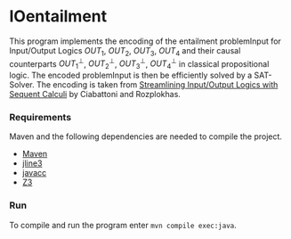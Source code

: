 # IOentailment

This program implements the encoding of the entailment problemInput for Input/Output Logics $OUT_1$, $OUT_2$, $OUT_3$, $OUT_4$ and their causal counterparts $OUT_1^{\perp}$, $OUT_2^{\perp}$, $OUT_3^{\perp}$, $OUT_4^{\perp}$ in classical propositional logic. The encoded problemInput is then be efficiently solved by a SAT-Solver. The encoding is taken from [Streamlining Input/Output Logics with Sequent Calculi](https://proceedings.kr.org/2023/15/kr2023-0015-ciabattoni-et-al.pdf) by Ciabattoni and Rozplokhas.


### Requirements
Maven and the following dependencies are needed to compile the project.
- [Maven](https://maven.apache.org/) 
- [jline3](https://github.com/jline/jline3)
- [javacc](https://javacc.github.io/javacc/)  
- [Z3](https://github.com/Z3Prover/z3/)

### Run
To compile and run the program enter `mvn compile exec:java`.
